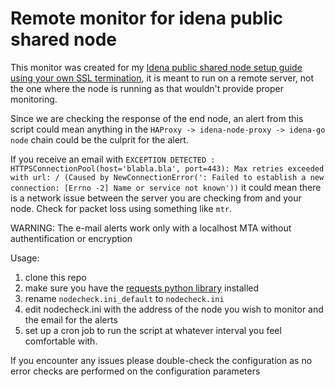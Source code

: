 # Remote monitor for idena public shared node

This monitor was created for my [Idena public shared node setup guide using your own SSL termination](https://github.com/pocoloko/idena-shared-node), it is meant to run on a remote server, not the one where the node is running as that wouldn't provide proper monitoring.

Since we are checking the response of the end node, an alert from this script could mean anything in the `HAProxy -> idena-node-proxy -> idena-go node` chain could be the culprit for the alert.

If you receive an email with `EXCEPTION DETECTED : HTTPSConnectionPool(host='blabla.bla', port=443): Max retries exceeded with url: / (Caused by NewConnectionError(': Failed to establish a new connection: [Errno -2] Name or service not known'))` it could mean there is a network issue between the server you are checking from and your node. Check for packet loss using something like `mtr`.

WARNING: The e-mail alerts work only with a localhost MTA without authentification or encryption

Usage:

1. clone this repo
2. make sure you have the [requests python library](https://docs.python-requests.org/en/master/) installed
3. rename `nodecheck.ini_default` to `nodecheck.ini`
4. edit nodecheck.ini with the address of the node you wish to monitor and the email for the alerts
5. set up a cron job to run the script at whatever interval you feel comfortable with.

If you encounter any issues please double-check the configuration as no error checks are performed on the configuration parameters
